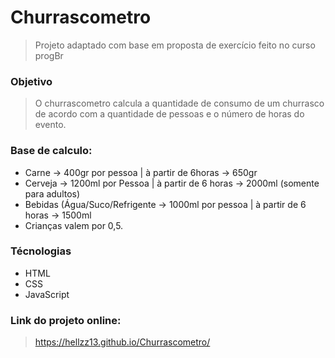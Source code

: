 # Churrascometro
> Projeto adaptado com base em proposta de exercício feito no curso progBr
### Objetivo
> O churrascometro calcula a quantidade de consumo de um churrasco
> de acordo com a quantidade de pessoas e o número de horas do evento.

### Base de calculo:
- Carne -> 400gr por pessoa | à partir de 6horas -> 650gr
- Cerveja -> 1200ml por Pessoa | à partir de  6 horas -> 2000ml (somente para adultos)
- Bebidas (Água/Suco/Refrigente -> 1000ml por pessoa | à partir de 6 horas -> 1500ml
- Crianças valem por 0,5.

### Técnologias
- HTML
- CSS
- JavaScript

### Link do projeto online:
> https://hellzz13.github.io/Churrascometro/
